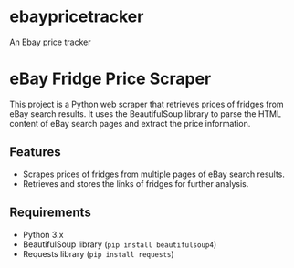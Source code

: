 # ebaypricetracker
An Ebay price tracker

# eBay Fridge Price Scraper

This project is a Python web scraper that retrieves prices of fridges from eBay search results. It uses the BeautifulSoup library to parse the HTML content of eBay search pages and extract the price information.

## Features

- Scrapes prices of fridges from multiple pages of eBay search results.
- Retrieves and stores the links of fridges for further analysis.

## Requirements

- Python 3.x
- BeautifulSoup library (`pip install beautifulsoup4`)
- Requests library (`pip install requests`)



